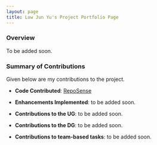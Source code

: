 ```yaml
---
layout: page
title: Low Jun Yu's Project Portfolio Page
---
```


### Overview

To be added soon.

### Summary of Contributions

Given below are my contributions to the project.

* **Code Contributed**: [RepoSense](https://nus-cs2103-ay2324s1.github.io/tp-dashboard/?search=jylow&breakdown=true)

* **Enhancements Implemented**: to be added soon.

* **Contributions to the UG**: to be added soon.

* **Contributions to the DG**: to be added soon.

* **Contributions to team-based tasks**: to be added soon.
